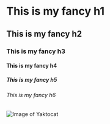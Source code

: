 # This is my fancy h1
## This is my fancy h2
### This is my fancy h3
#### This is my fancy h4
##### This is my fancy h5
###### This is my fancy h6
![Image of Yaktocat](https://octodex.github.com/images/yaktocat.png)

